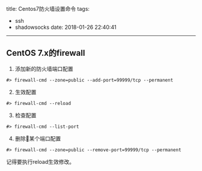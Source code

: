 title: Centos7防火墙设置命令
tags:
  - ssh
  - shadowsocks
date: 2018-01-26 22:40:41
---


## CentOS 7.x的firewall
1. 添加新的防火墙端口配置
```
#> firewall-cmd --zone=public --add-port=99999/tcp --permanent
```
2. 生效配置
```
#> firewall-cmd --reload
```
3. 检查配置
```
#> firewall-cmd --list-port
```
4. 删除某个端口配置
```
#> firewall-cmd --zone=public --remove-port=99999/tcp --permanent
``` 
记得要执行reload生效修改。